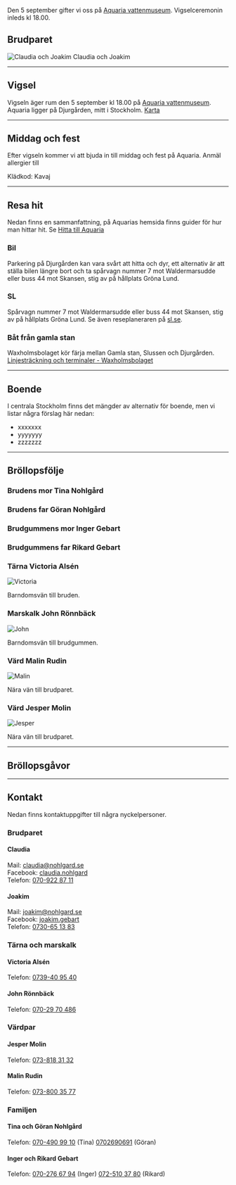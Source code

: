 Den 5 september gifter vi oss på [Aquaria vattenmuseum](http://aquaria.se/).
Vigselceremonin inleds kl 18.00.

## Brudparet

![Claudia och Joakim](/assets/images/brudpar.jpg) Claudia och Joakim

---

## Vigsel

Vigseln äger rum den 5 september kl 18.00 på [Aquaria
vattenmuseum](http://aquaria.se/). Aquaria ligger på Djurgården, mitt i
Stockholm. [Karta](https://www.google.se/maps/place/Aquaria+Vattenmuseum/)

---

## Middag och fest

Efter vigseln kommer vi att bjuda in till middag och fest på Aquaria. Anmäl allergier till

Klädkod: Kavaj

---

## Resa hit

Nedan finns en sammanfattning, på Aquarias hemsida finns guider för hur man
hittar hit. Se [Hitta till Aquaria](http://aquaria.se/Infor-besoket/HITTA-HIT/)

### Bil

Parkering på Djurgården kan vara svårt att hitta och dyr, ett alternativ är att
ställa bilen längre bort och ta spårvagn nummer 7 mot Waldermarsudde eller buss
44 mot Skansen, stig av på hållplats Gröna Lund.

### SL

Spårvagn nummer 7 mot Waldermarsudde eller buss 44 mot Skansen, stig av på
hållplats Gröna Lund. Se även reseplaneraren på [sl.se](http://sl.se/).

### Båt från gamla stan

Waxholmsbolaget kör färja mellan Gamla stan, Slussen och Djurgården.
[Linjesträckning och terminaler - Waxholmsbolaget](http://www.waxholmsbolaget.se/resa/djurgardsfarjan/terminaler/)

---

## Boende

I centrala Stockholm finns det mängder av alternativ för boende, men vi listar
några förslag här nedan:

 - xxxxxxx
 - yyyyyyy
 - zzzzzzz

---

## Bröllopsfölje

### Brudens mor Tina Nohlgård

### Brudens far Göran Nohlgård

### Brudgummens mor Inger Gebart

### Brudgummens far Rikard Gebart

### Tärna Victoria Alsén

![Victoria](/assets/images/victoria.jpg)

Barndomsvän till bruden.

### Marskalk John Rönnbäck

![John](/assets/images/john.jpg)

Barndomsvän till brudgummen.

### Värd Malin Rudin

![Malin](/assets/images/malin.jpg)

Nära vän till brudparet.

### Värd Jesper Molin

![Jesper](/assets/images/jesper.jpg)

Nära vän till brudparet.

---

## Bröllopsgåvor

---

## Kontakt

Nedan finns kontaktuppgifter till några nyckelpersoner.

### Brudparet

#### Claudia

Mail: [claudia@nohlgard.se](mailto:claudia@nohlgard.se)<br />
Facebook: [claudia.nohlgard](https://www.facebook.com/claudia.nohlgard)<br />
Telefon: [070-922 87 11](tel:+46709228711)

#### Joakim

Mail: [joakim@nohlgard.se](mailto:joakim@nohlgard.se)<br />
Facebook: [joakim.gebart](https://www.facebook.com/joakim.gebart)<br />
Telefon: [0730-65 13 83](tel:+46730651383)

### Tärna och marskalk

#### Victoria Alsén

Telefon: [0739-40 95 40](tel:+46739409540)

#### John Rönnbäck

Telefon: [070-29 70 486](tel:+46702970486)

### Värdpar

#### Jesper Molin

Telefon: [073-818 31 32](tel:+46738183132)

#### Malin Rudin

Telefon: [073-800 35 77](tel:+46738003577)

### Familjen

#### Tina och Göran Nohlgård

Telefon: [070-490 99 10](tel:+46704909910) (Tina) [0702690691](tel:+46702690691) (Göran)

#### Inger och Rikard Gebart

Telefon: [070-276 67 94](tel:+46702766794) (Inger) [072-510 37 80](tel:+46725103780) (Rikard)

